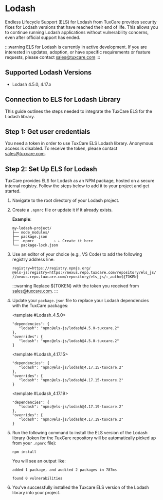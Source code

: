 # Lodash

Endless Lifecycle Support (ELS) for Lodash from TuxCare provides security fixes for Lodash versions that have reached their end of life. This allows you to continue running Lodash applications without vulnerability concerns, even after official support has ended.

:::warning
ELS for Lodash is currently in active development. If you are interested in updates, adoption, or have specific requirements or feature requests, please contact [sales@tuxcare.com](mailto:sales@tuxcare.com)
:::

## Supported Lodash Versions

* Lodash 4.5.0, 4.17.x

## Connection to ELS for Lodash Library

This guide outlines the steps needed to integrate the TuxCare ELS for the Lodash library.

## Step 1: Get user credentials

You need a token in order to use TuxCare ELS Lodash library. Anonymous access is disabled. To receive the token, please contact [sales@tuxcare.com](mailto:sales@tuxcare.com).

## Step 2: Set Up ELS for Lodash

TuxCare provides ELS for Lodash as an NPM package, hosted on a secure internal registry. Follow the steps below to add it to your project and get started.

1. Navigate to the root directory of your Lodash project.
2. Create a `.npmrc` file or update it if it already exists.

   **Example:**

   ```text
   my-lodash-project/
   ├── node_modules/
   ├── package.json
   ├── .npmrc         ⚠️ ← Create it here
   └── package-lock.json
   ```

3. Use an editor of your choice (e.g., VS Code) to add the following registry address line:

   <CodeWithCopy>

   ```text
   registry=https://registry.npmjs.org/
   @els-js:registry=https://nexus.repo.tuxcare.com/repository/els_js/
   //nexus.repo.tuxcare.com/repository/els_js/:_auth=${TOKEN}
   ```

   </CodeWithCopy>

   :::warning
   Replace ${TOKEN} with the token you received from [sales@tuxcare.com](mailto:sales@tuxcare.com).
   :::

4. Update your `package.json` file to replace your Lodash dependencies with the TuxCare packages:

   <TableTabs label="Choose Lodash version: " >

     <template #Lodash_4.5.0>

     <CodeWithCopy>

     ```text
     "dependencies": {
        "lodash": "npm:@els-js/lodash@4.5.0-tuxcare.2"
     },
     "overrides": {
        "lodash": "npm:@els-js/lodash@4.5.0-tuxcare.2"
     }
     ```

     </CodeWithCopy>

     </template>

     <template #Lodash_4.17.15>

     <CodeWithCopy>

     ```text
     "dependencies": {
        "lodash": "npm:@els-js/lodash@4.17.15-tuxcare.2"
     },
     "overrides": {
        "lodash": "npm:@els-js/lodash@4.17.15-tuxcare.2"
     }
     ```

     </CodeWithCopy>

     </template>

     <template #Lodash_4.17.19>

     <CodeWithCopy>

     ```text
     "dependencies": {
        "lodash": "npm:@els-js/lodash@4.17.19-tuxcare.2"
     },
     "overrides": {
        "lodash": "npm:@els-js/lodash@4.17.19-tuxcare.2"
     }
     ```

     </CodeWithCopy>

     </template>

   </TableTabs>

5. Run the following command to install the ELS version of the Lodash library (token for the TuxCare repository will be automatically picked up from your `.npmrc` file):

   <CodeWithCopy>

   ```text
   npm install
   ```

   </CodeWithCopy>

   You will see an output like:

   ```text
   added 1 package, and audited 2 packages in 787ms

   found 0 vulnerabilities
   ```

6. You've successfully installed the Tuxcare ELS version of the Lodash library into your project.

